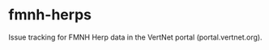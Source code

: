 fmnh-herps
==========

Issue tracking for FMNH Herp data in the VertNet portal (portal.vertnet.org).

